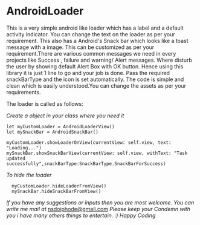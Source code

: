# AndroidLoader
This is a very simple android like loader which has a label and a default activity indicator. You can change the text on the loader as per your requirement. This also has a Android's Snack bar which looks like a toast message with a image. This can be customized as per your requirement.There are various common messages we need in every projects like Success , failure and warning/ Alert messages. Where disturb the user by showing default Alert Box with OK button. Hence using this library it is just 1 line to go and your job is done. Pass the required snackBarType and the icon is set automatically. The code is simple and clean which is easily understood.You can change the assets as per your requirements. 

 The loader is called as follows:
 
*Create a object in your class where you need it*
 
    let myCustomLoader = AndroidLoaderView()
    let mySnackBar = AndroidSnackBar()
    
    myCustomLoader.showLoaderOnView(currentView: self.view, text: "Loading...")
    mySnackBar.showSnackBarView(currentView: self.view, withText: "Task updated       successfully",snackBarType:SnackBarType.SnackBarForSuccess)

*To hide the loader*
  
      myCustomLoader.hideLoaderFromView()
      mySnackBar.hideSnackBarFromView()

*If you have any suggestions or inputs then you are most welcome. You can write me mail at* nsdoiphode@gmail.com 
*Please keep your Condemn with you i have many others things to entertain. :) Happy Coding*
